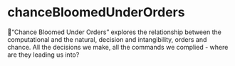 # chanceBloomedUnderOrders
🌺“Chance Bloomed Under Orders” explores the relationship between the computational and the natural, decision and intangibility, orders and chance. All the decisions we make, all the commands we complied - where are they leading us into?
